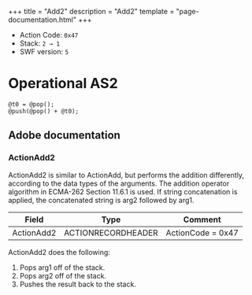 +++
title = "Add2"
description = "Add2"
template = "page-documentation.html"
+++

- Action Code: `0x47`
- Stack: `2 → 1`
- SWF version: `5`

# Operational AS2

```
@t0 = @pop();
@push(@pop() + @t0);
```

## Adobe documentation

### ActionAdd2

ActionAdd2 is similar to ActionAdd, but performs the addition differently, according to the data types of the
arguments. The addition operator algorithm in ECMA-262 Section 11.6.1 is used. If string concatenation is
applied, the concatenated string is arg2 followed by arg1.

| Field             | Type               | Comment                        |
|-------------------|--------------------|--------------------------------|
| ActionAdd2        | ACTIONRECORDHEADER | ActionCode = 0x47              |

ActionAdd2 does the following:
1. Pops arg1 off of the stack.
2. Pops arg2 off of the stack.
3. Pushes the result back to the stack.
